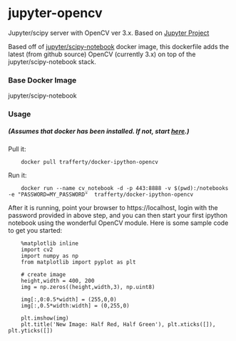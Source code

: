 # jupyter-opencv
Jupyter/scipy server with OpenCV ver 3.x.  Based on [Jupyter Project](http://jupyter.org/index.html)

Based off of [jupyter/scipy-notebook](https://hub.docker.com/r/jupyter/scipy-notebook/) docker image, this dockerfile adds the latest (from github source) OpenCV (currently 3.x) on top of the jupyter/scipy-notebook stack.
### Base Docker Image
jupyter/scipy-notebook
### Usage
##### (Assumes that docker has been installed.  If not, start [here](https://docs.docker.com/installation/#installation).)
Pull it:
```
    docker pull trafferty/docker-ipython-opencv
```
Run it:
```
    docker run --name cv_notebook -d -p 443:8888 -v $(pwd):/notebooks -e "PASSWORD=MY_PASSWORD"  trafferty/docker-ipython-opencv
```
After it is running, point your browser to https://localhost, login with the password provided in above step, and you can then start your first ipython notebook using the wonderful OpenCV module.  Here is some sample code to get you started:
```
    %matplotlib inline
    import cv2
    import numpy as np
    from matplotlib import pyplot as plt

    # create image
    height,width = 400, 200
    img = np.zeros((height,width,3), np.uint8)

    img[:,0:0.5*width] = (255,0,0)
    img[:,0.5*width:width] = (0,255,0)

    plt.imshow(img)
    plt.title('New Image: Half Red, Half Green'), plt.xticks([]), plt.yticks([])
```
